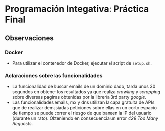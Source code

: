 # Programación Integativa: Práctica Final

## Observaciones
### Docker
* Para utilizar el contenedor de Docker, ejecutar el script de `setup.sh`.

### Aclaraciones sobre las funcionalidades
* La funcionalidad de buscar emails de un dominio dado, tarda unos 30 segundos en obtener los resultados ya que realiza *crawling* y *scrapping* sobre diversas paginas obtenidas por la librería 3rd party *google*.
* Las funcionalidades emails, mx y dns utilizan la capa gratuita de APIs que de realizar demasiadas peticiones sobre ellas en un corto espacio de tiempo se puede correr el riesgo de que baneen la IP del usuario (durante un rato). Obteniendo en consecuencia un error *429 Too Many Requests*.
